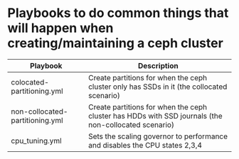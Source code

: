 # Playbooks to do common things that will happen when creating/maintaining a ceph cluster


| Playbook                        | Description                                                                                          |
| --------------------------------|------------------------------------------------------------------------------------------------------| 
| colocated-partitioning.yml      | Create partitions for when the ceph cluster only has SSDs in it (the collocated scenario)            |
| non-collocated-partitioning.yml | Create partitions for when the ceph cluster has HDDs with SSD journals (the non-collocated scenario) |
| cpu_tuning.yml                  | Sets the scaling governor to performance and disables the CPU states 2,3,4                           |
